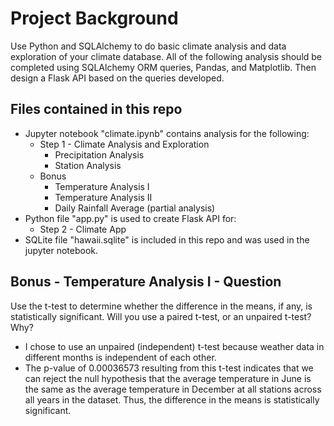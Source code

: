 # Project Background

Use Python and SQLAlchemy to do basic climate analysis and data exploration of your climate database. All of the following analysis should be completed using SQLAlchemy ORM queries, Pandas, and Matplotlib. Then design a Flask API based on the queries developed.

## Files contained in this repo

* Jupyter notebook "climate.ipynb" contains analysis for the following:
   * Step 1 - Climate Analysis and Exploration
       * Precipitation Analysis
       * Station Analysis   
   * Bonus 
       * Temperature Analysis I
       * Temperature Analysis II
       * Daily Rainfall Average (partial analysis)
* Python file "app.py" is used to create Flask API for:
   * Step 2 - Climate App 
* SQLite file "hawaii.sqlite" is included in this repo and was used in the jupyter notebook.

## Bonus - Temperature Analysis I - Question
Use the t-test to determine whether the difference in the means, if any, is statistically significant. Will you use a paired t-test, or an unpaired t-test? Why?
* I chose to use an unpaired (independent) t-test because weather data in different months is independent of each other.
* The p-value of 0.00036573 resulting from this t-test indicates that we can reject the null hypothesis that the average temperature in June is the same as the average temperature in December at all stations across all years in the dataset. Thus, the difference in the means is statistically significant.


